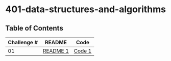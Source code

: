 # 401-data-structures-and-algorithms

## Table of Contents

| Challenge #     | README | Code |
| --------------- | ----   |------|
| 01          | [README 1](challenges/array-reverse/README.md)| [Code 1](challenges/array-reverse/array-reverse.java)|